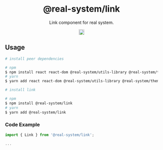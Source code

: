<h1 align="center">@real-system/link</h1>
<p align="center">Link component for real system.</p>
<p align="center">
<a href="https://www.npmjs.com/package/@real-system/link"><img src="https://badgen.net/npm/v/@real-system/link?label=&icon=npm&color=blue" alt="npm version" height="18"/></a>
</p>

## Usage

```bash
# install peer dependencies

# npm
$ npm install react react-dom @real-system/utils-library @real-system/theme-library @real-system/box-primitive @real-system/styling-library @real-system/icon
# yarn
$ yarn add react react-dom @real-system/utils-library @real-system/theme-library @real-system/box-primitive @real-system/styling-library @real-system/icon

# install link

# npm
$ npm install @real-system/link
# yarn
$ yarn add @real-system/link
```

### Code Example

```javascript
import { Link } from '@real-system/link';

...

```
